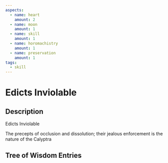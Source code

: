 ```yaml
---
aspects: 
  - name: heart
    amount: 2
  - name: moon
    amount: 1
  - name: skill
    amount: 1
  - name: horomachistry
    amount: 1
  - name: preservation
    amount: 1
tags:
  - skill
---
```


# Edicts Inviolable

## Description
Edicts Inviolable

The precepts of occlusion and dissolution; their jealous enforcement is the nature of the Calyptra
## Tree of Wisdom Entries